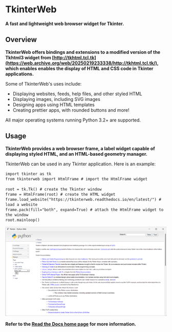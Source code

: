 # TkinterWeb 
**A fast and lightweight web browser widget for Tkinter.**

## Overview
**TkinterWeb offers bindings and extensions to a modified version of the Tkhtml3 widget from [http://tkhtml.tcl.tk](https://web.archive.org/web/20250219233338/http://tkhtml.tcl.tk/), which enables enables the display of HTML and CSS code in Tkinter applications.** 

Some of TkinterWeb's uses include:

- Displaying websites, feeds, help files, and other styled HTML
- Displaying images, including SVG images
- Designing apps using HTML templates
- Creating prettier apps, with rounded buttons and more!

All major operating systems running Python 3.2+ are supported. 

## Usage
**TkinterWeb provides a web browser frame, a label widget capable of displaying styled HTML, and an HTML-based geometry manager.**

TkinterWeb can be used in any Tkinter application. Here is an example:
```
import tkinter as tk
from tkinterweb import HtmlFrame # import the HtmlFrame widget

root = tk.Tk() # create the Tkinter window
frame = HtmlFrame(root) # create the HTML widget
frame.load_website("https://tkinterweb.readthedocs.io/en/latest/") # load a website
frame.pack(fill="both", expand=True) # attach the HtmlFrame widget to the window
root.mainloop()
```
![Output](https://raw.githubusercontent.com/Andereoo/TkinterWeb/main/images/tkinterweb-demo.png)

**Refer to the [Read the Docs home page](https://tkinterweb.readthedocs.io/en/latest/) for more information.**
